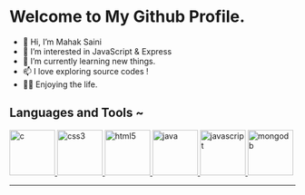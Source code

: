 # Welcome to My Github Profile.

- 👋 Hi, I’m Mahak Saini
- 👀 I’m interested in JavaScript & Express
- 🌱 I’m currently learning new things.
- 📫 I love exploring source codes !
- 🧑‍💻 Enjoying the life.

## Languages and Tools ~

<div align="left">
    <a href="https://en.wikipedia.org/wiki/C_(programming_language)" target="_blank" rel="noreferrer">
        <img src="https://cdn.jsdelivr.net/gh/offensive-vk/Icons@master/c/c-original.svg" alt="c" width="80" height="80" /> </a> 
    <a href="https://www.w3schools.com/css/" target="_blank" rel="noreferrer"> 
        <img src="https://cdn.jsdelivr.net/gh/offensive-vk/Icons@master/css3/css3-original-wordmark.svg" alt="css3" width="80" height="80" /> </a> 
    <a href="https://www.w3.org/html/" target="_blank" rel="noreferrer"> 
        <img src="https://cdn.jsdelivr.net/gh/offensive-vk/Icons@master/html5/html5-original-wordmark.svg" alt="html5" width="80" height="80" /> </a> 
    <a href="https://www.java.com" target="_blank" rel="noreferrer">
        <img src="https://cdn.jsdelivr.net/gh/offensive-vk/Icons@master/java/java-original.svg" alt="java" width="80" height="80" /> </a> 
    <a href="https://developer.mozilla.org/en-US/docs/Web/JavaScript" target="_blank" rel="noreferrer">
        <img src="https://cdn.jsdelivr.net/gh/offensive-vk/Icons@master/javascript/javascript-original.svg" alt="javascript" width="80" height="80" /> </a> 
    <a href="https://www.mongodb.com/" target="_blank" rel="noreferrer"> 
        <img src="https://cdn.jsdelivr.net/gh/offensive-vk/Icons@master/mongodb/mongodb-original-wordmark.svg" alt="mongodb" width="80" height="80" /> </a> 
</div>

***
<!--
![](https://github-readme-stats.vercel.app/api/top-langs/?username=Mahak-2701&theme=shades-of-purple&hide_border=false&include_all_commits=true&count_private=true&layout=compact) -->
